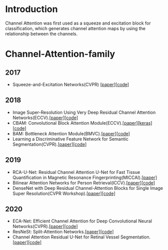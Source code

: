 # Introduction

Channel Attention was first used as a squeeze and excitation block for classification, which generates channel attention maps by using the relationship between the channels.



# Channel-Attention-family

## 2017 
  * Squeeze-and-Excitation Networks(CVPR) [[paper]](https://arxiv.org/abs/1709.01507)[[code]](https://github.com/hujie-frank/SENet)
## 2018 
  * Image Super-Resolution Using Very Deep Residual Channel Attention Networks(ECCV).[[paper]](https://arxiv.org/abs/1807.02758)[[code]](https://github.com/yulunzhang/RCAN)
  * CBAM: Convolutional Block Attention Module(ECCV).[[paper]](https://arxiv.org/abs/1807.06521)[[keras]](https://github.com/kobiso/CBAM-keras)[[code]](https://github.com/luuuyi/CBAM.PyTorch)
  * BAM: Bottleneck Attention Module(BMVC).[[paper]](https://arxiv.org/abs/1807.06514)[[code]](https://github.com/Jongchan/attention-module)
  * Learning a Discriminative Feature Network for Semantic Segmentation(CVPR).[[paper]](https://arxiv.org/abs/1804.09337)[[code]](https://github.com/ycszen/TorchSeg)
## 2019
  * RCA-U-Net: Residual Channel Attention U-Net for Fast Tissue Quantification in Magnetic Resonance Fingerprinting(MICCAI).[[paper]](https://link.springer.com/chapter/10.1007/978-3-030-32248-9_12)
  * Bilinear Attention Networks for Person Retrieval(ICCV).[[paper]](https://openaccess.thecvf.com/content_ICCV_2019/html/Fang_Bilinear_Attention_Networks_for_Person_Retrieval_ICCV_2019_paper.html)[[code]](https://github.com/jnhwkim/ban-vqa)
   * DenseNet with Deep Residual Channel-Attention Blocks for Single Image Super
Resolution(CVPR Workshop).[[paper]](https://openaccess.thecvf.com/content_CVPRW_2019/html/NTIRE/Jang_DenseNet_With_Deep_Residual_Channel-Attention_Blocks_for_Single_Image_Super_CVPRW_2019_paper.html)[[code]](https://github.com/dong-won-jang/DRCA)
## 2020
  * ECA-Net: Efficient Channel Attention for Deep Convolutional Neural Networks(CVPR).[[paper]](https://arxiv.org/abs/1910.03151)[[code]](https://github.com/BangguWu/ECANet) 
  * ResNeSt: Split-Attention Networks.[[paper]](https://arxiv.org/abs/2004.08955)[[code]](https://github.com/zhanghang1989/ResNeSt)
  * Channel Attention Residual U-Net for Retinal Vessel Segmentation.[[paper]](https://arxiv.org/abs/2004.03702)[[code]](https://github.com/clguo/CAR-UNet)

